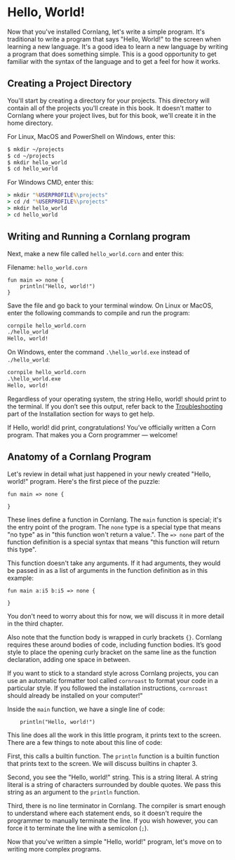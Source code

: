# Hello, World!

Now that you've installed Cornlang, let's write a simple program. It's traditional to write a program that says "Hello, World!" to the screen when learning a new language. It's a good idea to learn a new language by writing a program that does something simple. This is a good opportunity to get familiar with the syntax of the language and to get a feel for how it works.

## Creating a Project Directory

You'll start by creating a directory for your projects. This directory will contain all of the projects you'll create in this book. It doesn't matter to Cornlang where your project lives, but for this book, we'll create it in the home directory.

For Linux, MacOS and PowerShell on Windows, enter this:
```bash
$ mkdir ~/projects
$ cd ~/projects
$ mkdir hello_world
$ cd hello_world
```

For Windows CMD, enter this:
```cmd
> mkdir "%USERPROFILE%\projects"
> cd /d "%USERPROFILE%\projects"
> mkdir hello_world
> cd hello_world
```

## Writing and Running a Cornlang program

Next, make a new file called `hello_world.corn` and enter this:

Filename: `hello_world.corn`
```corn
fun main => none {
    println("Hello, world!")
}
```

Save the file and go back to your terminal window. On Linux or MacOS, enter the following commands to compile and run the program:

```bash
cornpile hello_world.corn
./hello_world
Hello, world!
```

On Windows, enter the command `.\hello_world.exe` instead of `./hello_world`:

```cmd
cornpile hello_world.corn
.\hello_world.exe
Hello, world!
```

Regardless of your operating system, the string Hello, world! should print to the terminal. If you don’t see this output, refer back to the [Troubleshooting](/chapter01/installation#troubleshooting) part of the Installation section for ways to get help.

If Hello, world! did print, congratulations! You’ve officially written a Corn program. That makes you a Corn programmer — welcome!

## Anatomy of a Cornlang Program

Let's review in detail what just happened in your newly created "Hello, world!" program. Here's the first piece of the puzzle:

```corn
fun main => none {

}
```

These lines define a function in Cornlang. The `main` function is special; it's the entry point of the program. The `none` type is a special type that means "no type" as in "this function won't return a value.". The `=> none` part of the function definition is a special syntax that means "this function will return this type".

This function doesn't take any arguments. If it had arguments, they would be passed in as a list of arguments in the function definition as in this example:
```corn
fun main a:i5 b:i5 => none {

}
```

You don't need to worry about this for now, we will discuss it in more detail in the third chapter.

Also note that the function body is wrapped in curly brackets `{}`. Cornlang requires these around bodies of code, including function bodies. It’s good style to place the opening curly bracket on the same line as the function declaration, adding one space in between.

If you want to stick to a standard style across Cornlang projects, you can use an automatic formatter tool called `cornroast` to format your code in a particular style. If you followed the installation instructions, `cornroast` should already be installed on your computer!"

Inside the `main` function, we have a single line of code:

```corn
    println("Hello, world!")
```

This line does all the work in this little program, it prints text to the screen. There are a few things to note about this line of code:

First, this calls a builtin function. The `println` function is a builtin function that prints text to the screen. We will discuss builtins in chapter 3.

Second, you see the "Hello, world!" string. This is a string literal. A string literal is a string of characters surrounded by double quotes. We pass this string as an argument to the `println` function.

Third, there is no line terminator in Cornlang. The cornpiler is smart enough to understand where each statement ends, so it doesn't require the programmer to manually terminate the line. If you wish however, you can force it to terminate the line with a semicolon (`;`).

Now that you've written a simple "Hello, world!" program, let's move on to writing more complex programs.